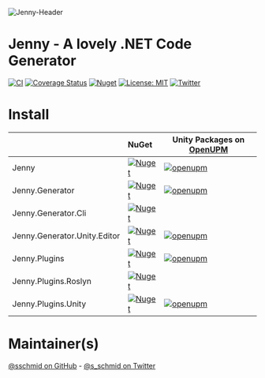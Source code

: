 ![Jenny-Header](https://github.com/sschmid/Jenny/raw/main/readme/Jenny-Banner.png)

# Jenny - A lovely .NET Code Generator

[![CI](https://github.com/sschmid/Jenny/actions/workflows/ci.yml/badge.svg)](https://github.com/sschmid/Jenny/actions/workflows/ci.yml)
[![Coverage Status](https://coveralls.io/repos/github/sschmid/Jenny/badge.svg)](https://coveralls.io/github/sschmid/Jenny)
[![Nuget](https://img.shields.io/nuget/dt/Jenny)](https://www.nuget.org/packages/Jenny)
[![License: MIT](https://img.shields.io/github/license/sschmid/Jenny)](https://github.com/sschmid/Jenny/blob/main/LICENSE.md)
[![Twitter](https://img.shields.io/twitter/follow/s_schmid)][twitter-sschmid]

# Install

|                              | NuGet                                                                                                                                | Unity Packages on [OpenUPM](https://openupm.com)                                                                                                                                                                                                   |
|:-----------------------------|:-------------------------------------------------------------------------------------------------------------------------------------|----------------------------------------------------------------------------------------------------------------------------------------------------------------------------------------------------------------------------------------------------|
| Jenny                        | [![Nuget](https://img.shields.io/nuget/v/Jenny)](https://www.nuget.org/packages/Jenny)                                               | [![openupm](https://img.shields.io/npm/v/com.sschmid.jenny?label=com.sschmid.jenny&registry_uri=https://package.openupm.com)](https://openupm.com/packages/com.sschmid.jenny)                                                                      |
| Jenny.Generator              | [![Nuget](https://img.shields.io/nuget/v/Jenny.Generator)](https://www.nuget.org/packages/Jenny.Generator)                           | [![openupm](https://img.shields.io/npm/v/com.sschmid.jenny.generator?label=com.sschmid.jenny.generator&registry_uri=https://package.openupm.com)](https://openupm.com/packages/com.sschmid.jenny.generator)                                        |
| Jenny.Generator.Cli          | [![Nuget](https://img.shields.io/nuget/v/Jenny.Generator.Cli)](https://www.nuget.org/packages/Jenny.Generator.Cli)                   |                                                                                                                                                                                                                                                    |
| Jenny.Generator.Unity.Editor | [![Nuget](https://img.shields.io/nuget/v/Jenny.Generator.Unity.Editor)](https://www.nuget.org/packages/Jenny.Generator.Unity.Editor) | [![openupm](https://img.shields.io/npm/v/com.sschmid.jenny.generator.unity.editor?label=com.sschmid.jenny.generator.unity.editor&registry_uri=https://package.openupm.com)](https://openupm.com/packages/com.sschmid.jenny.generator.unity.editor) |
| Jenny.Plugins                | [![Nuget](https://img.shields.io/nuget/v/Jenny.Plugins)](https://www.nuget.org/packages/Jenny.Plugins)                               | [![openupm](https://img.shields.io/npm/v/com.sschmid.jenny.plugins?label=com.sschmid.jenny.plugins&registry_uri=https://package.openupm.com)](https://openupm.com/packages/com.sschmid.jenny.plugins)                                              |
| Jenny.Plugins.Roslyn         | [![Nuget](https://img.shields.io/nuget/v/Jenny.Plugins.Roslyn)](https://www.nuget.org/packages/Jenny.Plugins.Roslyn)                 |                                                                                                                                                                                                                                                    |
| Jenny.Plugins.Unity          | [![Nuget](https://img.shields.io/nuget/v/Jenny.Plugins.Unity)](https://www.nuget.org/packages/Jenny.Plugins.Unity)                   | [![openupm](https://img.shields.io/npm/v/com.sschmid.jenny.plugins.unity?label=com.sschmid.jenny.plugins.unity&registry_uri=https://package.openupm.com)](https://openupm.com/packages/com.sschmid.jenny.plugins.unity)                            |

# Maintainer(s)
[@sschmid on GitHub][github-sschmid] - [@s_schmid on Twitter][twitter-sschmid]

[github-sschmid]: https://github.com/sschmid "@sschmid"
[twitter-sschmid]: https://twitter.com/intent/follow?original_referer=https%3A%2F%2Fgithub.com%2Fsschmid%2FJenny&screen_name=s_schmid&tw_p=followbutton "s_schmid on Twitter"
